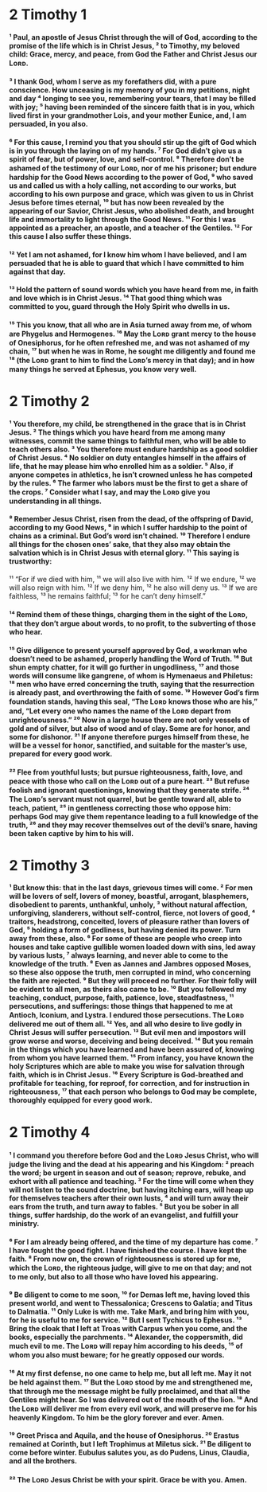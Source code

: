 # 2 Timothy 1

#### ¹ Paul, an apostle of Jesus Christ through the will of God, according to the promise of the life which is in Christ Jesus, ² to Timothy, my beloved child: Grace, mercy, and peace, from God the Father and Christ Jesus our Lᴏʀᴅ. 


#### ³ I thank God, whom I serve as my forefathers did, with a pure conscience. How unceasing is my memory of you in my petitions, night and day ⁴ longing to see you, remembering your tears, that I may be filled with joy; ⁵ having been reminded of the sincere faith that is in you, which lived first in your grandmother Lois, and your mother Eunice, and, I am persuaded, in you also. 


#### ⁶ For this cause, I remind you that you should stir up the gift of God which is in you through the laying on of my hands. ⁷ For God didn’t give us a spirit of fear, but of power, love, and self-control. ⁸ Therefore don’t be ashamed of the testimony of our Lᴏʀᴅ, nor of me his prisoner; but endure hardship for the Good News according to the power of God, ⁹ who saved us and called us with a holy calling, not according to our works, but according to his own purpose and grace, which was given to us in Christ Jesus before times eternal, ¹⁰ but has now been revealed by the appearing of our Savior, Christ Jesus, who abolished death, and brought life and immortality to light through the Good News. ¹¹ For this I was appointed as a preacher, an apostle, and a teacher of the Gentiles. ¹² For this cause I also suffer these things. 


#### ¹² Yet I am not ashamed, for I know him whom I have believed, and I am persuaded that he is able to guard that which I have committed to him against that day. 


#### ¹³ Hold the pattern of sound words which you have heard from me, in faith and love which is in Christ Jesus. ¹⁴ That good thing which was committed to you, guard through the Holy Spirit who dwells in us. 


#### ¹⁵ This you know, that all who are in Asia turned away from me, of whom are Phygelus and Hermogenes. ¹⁶ May the Lᴏʀᴅ grant mercy to the house of Onesiphorus, for he often refreshed me, and was not ashamed of my chain, ¹⁷ but when he was in Rome, he sought me diligently and found me ¹⁸ (the Lᴏʀᴅ grant to him to find the Lᴏʀᴅ’s mercy in that day); and in how many things he served at Ephesus, you know very well. 

# 2 Timothy 2

#### ¹ You therefore, my child, be strengthened in the grace that is in Christ Jesus. ² The things which you have heard from me among many witnesses, commit the same things to faithful men, who will be able to teach others also. ³ You therefore must endure hardship as a good soldier of Christ Jesus. ⁴ No soldier on duty entangles himself in the affairs of life, that he may please him who enrolled him as a soldier. ⁵ Also, if anyone competes in athletics, he isn’t crowned unless he has competed by the rules. ⁶ The farmer who labors must be the first to get a share of the crops. ⁷ Consider what I say, and may the Lᴏʀᴅ give you understanding in all things. 


#### ⁸ Remember Jesus Christ, risen from the dead, of the offspring of David, according to my Good News, ⁹ in which I suffer hardship to the point of chains as a criminal. But God’s word isn’t chained. ¹⁰ Therefore I endure all things for the chosen ones’ sake, that they also may obtain the salvation which is in Christ Jesus with eternal glory. ¹¹ This saying is trustworthy: 

¹¹ “For if we died with him, ¹¹ we will also live with him. ¹² If we endure, ¹² we will also reign with him. ¹² If we deny him, ¹² he also will deny us. ¹³ If we are faithless, ¹³ he remains faithful; ¹³ for he can’t deny himself.” 
#### ¹⁴ Remind them of these things, charging them in the sight of the Lᴏʀᴅ, that they don’t argue about words, to no profit, to the subverting of those who hear. 


#### ¹⁵ Give diligence to present yourself approved by God, a workman who doesn’t need to be ashamed, properly handling the Word of Truth. ¹⁶ But shun empty chatter, for it will go further in ungodliness, ¹⁷ and those words will consume like gangrene, of whom is Hymenaeus and Philetus: ¹⁸ men who have erred concerning the truth, saying that the resurrection is already past, and overthrowing the faith of some. ¹⁹ However God’s firm foundation stands, having this seal, “The Lᴏʀᴅ knows those who are his,” and, “Let every one who names the name of the Lᴏʀᴅ depart from unrighteousness.” ²⁰ Now in a large house there are not only vessels of gold and of silver, but also of wood and of clay. Some are for honor, and some for dishonor. ²¹ If anyone therefore purges himself from these, he will be a vessel for honor, sanctified, and suitable for the master’s use, prepared for every good work. 


#### ²² Flee from youthful lusts; but pursue righteousness, faith, love, and peace with those who call on the Lᴏʀᴅ out of a pure heart. ²³ But refuse foolish and ignorant questionings, knowing that they generate strife. ²⁴ The Lᴏʀᴅ’s servant must not quarrel, but be gentle toward all, able to teach, patient, ²⁵ in gentleness correcting those who oppose him: perhaps God may give them repentance leading to a full knowledge of the truth, ²⁶ and they may recover themselves out of the devil’s snare, having been taken captive by him to his will. 

# 2 Timothy 3

#### ¹ But know this: that in the last days, grievous times will come. ² For men will be lovers of self, lovers of money, boastful, arrogant, blasphemers, disobedient to parents, unthankful, unholy, ³ without natural affection, unforgiving, slanderers, without self-control, fierce, not lovers of good, ⁴ traitors, headstrong, conceited, lovers of pleasure rather than lovers of God, ⁵ holding a form of godliness, but having denied its power. Turn away from these, also. ⁶ For some of these are people who creep into houses and take captive gullible women loaded down with sins, led away by various lusts, ⁷ always learning, and never able to come to the knowledge of the truth. ⁸ Even as Jannes and Jambres opposed Moses, so these also oppose the truth, men corrupted in mind, who concerning the faith are rejected. ⁹ But they will proceed no further. For their folly will be evident to all men, as theirs also came to be. ¹⁰ But you followed my teaching, conduct, purpose, faith, patience, love, steadfastness, ¹¹ persecutions, and sufferings: those things that happened to me at Antioch, Iconium, and Lystra. I endured those persecutions. The Lᴏʀᴅ delivered me out of them all. ¹² Yes, and all who desire to live godly in Christ Jesus will suffer persecution. ¹³ But evil men and impostors will grow worse and worse, deceiving and being deceived. ¹⁴ But you remain in the things which you have learned and have been assured of, knowing from whom you have learned them. ¹⁵ From infancy, you have known the holy Scriptures which are able to make you wise for salvation through faith, which is in Christ Jesus. ¹⁶ Every Scripture is God-breathed and profitable for teaching, for reproof, for correction, and for instruction in righteousness, ¹⁷ that each person who belongs to God may be complete, thoroughly equipped for every good work. 

# 2 Timothy 4

#### ¹ I command you therefore before God and the Lᴏʀᴅ Jesus Christ, who will judge the living and the dead at his appearing and his Kingdom: ² preach the word; be urgent in season and out of season; reprove, rebuke, and exhort with all patience and teaching. ³ For the time will come when they will not listen to the sound doctrine, but having itching ears, will heap up for themselves teachers after their own lusts, ⁴ and will turn away their ears from the truth, and turn away to fables. ⁵ But you be sober in all things, suffer hardship, do the work of an evangelist, and fulfill your ministry. 


#### ⁶ For I am already being offered, and the time of my departure has come. ⁷ I have fought the good fight. I have finished the course. I have kept the faith. ⁸ From now on, the crown of righteousness is stored up for me, which the Lᴏʀᴅ, the righteous judge, will give to me on that day; and not to me only, but also to all those who have loved his appearing. 


#### ⁹ Be diligent to come to me soon, ¹⁰ for Demas left me, having loved this present world, and went to Thessalonica; Crescens to Galatia; and Titus to Dalmatia. ¹¹ Only Luke is with me. Take Mark, and bring him with you, for he is useful to me for service. ¹² But I sent Tychicus to Ephesus. ¹³ Bring the cloak that I left at Troas with Carpus when you come, and the books, especially the parchments. ¹⁴ Alexander, the coppersmith, did much evil to me. The Lᴏʀᴅ will repay him according to his deeds, ¹⁵ of whom you also must beware; for he greatly opposed our words. 


#### ¹⁶ At my first defense, no one came to help me, but all left me. May it not be held against them. ¹⁷ But the Lᴏʀᴅ stood by me and strengthened me, that through me the message might be fully proclaimed, and that all the Gentiles might hear. So I was delivered out of the mouth of the lion. ¹⁸ And the Lᴏʀᴅ will deliver me from every evil work, and will preserve me for his heavenly Kingdom. To him be the glory forever and ever. Amen. 


#### ¹⁹ Greet Prisca and Aquila, and the house of Onesiphorus. ²⁰ Erastus remained at Corinth, but I left Trophimus at Miletus sick. ²¹ Be diligent to come before winter. Eubulus salutes you, as do Pudens, Linus, Claudia, and all the brothers. 


#### ²² The Lᴏʀᴅ Jesus Christ be with your spirit. Grace be with you. Amen. 

